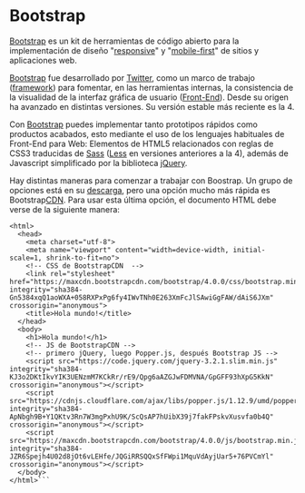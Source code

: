 # Bootstrap

[Bootstrap](https://getbootstrap.com/) es un kit de herramientas de código abierto para la implementación de diseño "[responsive](https://es.wikipedia.org/wiki/Dise%C3%B1o_web_adaptable)" y "[mobile-first](https://en.ryte.com/wiki/Mobile_First)" de sitios y aplicaciones web. 

[Bootstrap](https://getbootstrap.com/) fue desarrollado por [Twitter](https://twitter.com/getbootstrap), como un marco de trabajo ([framework](https://es.wikipedia.org/wiki/Framework)) para fomentar, en las herramientas internas, la consistencia de la visualidad de la interfaz gráfica de usuario ([Front-End](https://es.wikipedia.org/wiki/Front-end_y_back-end)). Desde su origen ha avanzado en distintas versiones. Su versión estable más reciente es la 4.

Con [Bootstrap](https://getbootstrap.com/) puedes implementar tanto prototipos rápidos como productos acabados, esto mediante el uso de los lenguajes habituales de Front-End para Web: Elementos de HTML5 relacionados con reglas de CSS3 traducidas de [Sass](https://sass-lang.com/) ([Less](http://lesscss.org/) en versiones anteriores a la 4), además de Javascript simplificado por la biblioteca [jQuery](https://jquery.com/).

Hay distintas maneras para comenzar a trabajar con Boostrap. Un grupo de opciones está en su [descarga](https://getbootstrap.com/docs/4.0/getting-started/download/), pero una opción mucho más rápida es Bootstrap[CDN](https://es.wikipedia.org/wiki/Red_de_entrega_de_contenidos). Para usar esta última opción, el documento HTML debe verse de la siguiente manera: 

```<!doctype html>
<html>
  <head>
    <meta charset="utf-8">
    <meta name="viewport" content="width=device-width, initial-scale=1, shrink-to-fit=no">
    <!-- CSS de BootstrapCDN  -->
    <link rel="stylesheet" href="https://maxcdn.bootstrapcdn.com/bootstrap/4.0.0/css/bootstrap.min.css" integrity="sha384-Gn5384xqQ1aoWXA+058RXPxPg6fy4IWvTNh0E263XmFcJlSAwiGgFAW/dAiS6JXm" crossorigin="anonymous">
    <title>Hola mundo!</title>
  </head>
  <body>
    <h1>Hola mundo!</h1>
    <!-- JS de BootstrapCDN -->    
    <!-- primero jQuery, luego Popper.js, después Bootstrap JS -->
    <script src="https://code.jquery.com/jquery-3.2.1.slim.min.js" integrity="sha384-KJ3o2DKtIkvYIK3UENzmM7KCkRr/rE9/Qpg6aAZGJwFDMVNA/GpGFF93hXpG5KkN" crossorigin="anonymous"></script>
    <script src="https://cdnjs.cloudflare.com/ajax/libs/popper.js/1.12.9/umd/popper.min.js" integrity="sha384-ApNbgh9B+Y1QKtv3Rn7W3mgPxhU9K/ScQsAP7hUibX39j7fakFPskvXusvfa0b4Q" crossorigin="anonymous"></script>
    <script src="https://maxcdn.bootstrapcdn.com/bootstrap/4.0.0/js/bootstrap.min.js" integrity="sha384-JZR6Spejh4U02d8jOt6vLEHfe/JQGiRRSQQxSfFWpi1MquVdAyjUar5+76PVCmYl" crossorigin="anonymous"></script>
  </body>
</html>```

